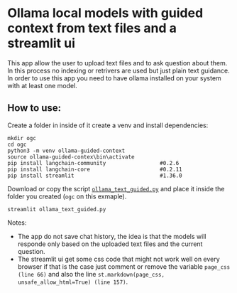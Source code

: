 # Ollama local models with guided context from text files and a streamlit ui

This app allow the user to upload text files and to ask question about them.<br>
In this process no indexing or retrivers are used but just plain text guidance.<br>
In order to use this app you need to have ollama installed on your system with at least one model.

## How to use:
Create a folder in inside of it create a venv and install dependencies:
```
mkdir ogc
cd ogc
python3 -m venv ollama-guided-context
source ollama-guided-contex\bin\activate
pip install langchain-community                 #0.2.6
pip install langchain-core                      #0.2.11
pip install streamlit                           #1.36.0

```
Download or copy the script  <a href="https://github.com/ip-repo/python/blob/main/guided-context-ollama-chat/ollama_text_guided.py">`ollama_text_guided.py`</a> and place it inside the folder you created (`ogc` on this exmaple).

```console
streamlit ollama_text_guided.py
```

Notes:
* The app do not save chat history, the idea is that the models will responde only based on the uploaded text files and the current question.
* The streamlit ui get some css code that might not work well on every browser if that is the case just comment or remove the variable `page_css (line 66)` and also the line `st.markdown(page_css, unsafe_allow_html=True) (line 157)`.
